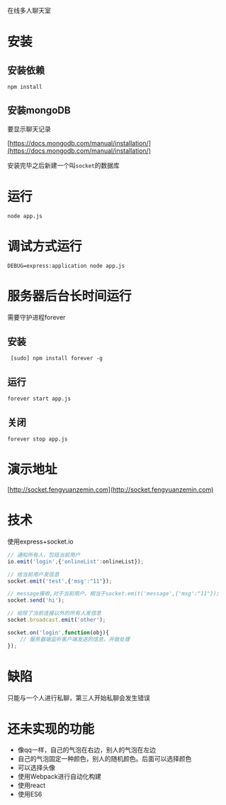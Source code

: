 在线多人聊天室

# 安装
## 安装依赖
	npm install

## 安装mongoDB
要显示聊天记录

[https://docs.mongodb.com/manual/installation/](https://docs.mongodb.com/manual/installation/)

安装完毕之后新建一个叫`socket`的数据库

# 运行
	node app.js

# 调试方式运行
	DEBUG=express:application node app.js

# 服务器后台长时间运行
需要守护进程forever

## 安装
	 [sudo] npm install forever -g
## 运行
	forever start app.js
## 关闭
	forever stop app.js

# 演示地址
[http://socket.fengyuanzemin.com](http://socket.fengyuanzemin.com)

# 技术

使用express+socket.io

```js
// 通知所有人，包括当前用户
io.emit('login',{'onlineList':onlineList});

// 给当前用户发信息
socket.emit('test',{'msg':"11"});

// message接收,对于当前用户，相当于socket.emit('message',{'msg':"11"});
socket.send('hi');

// 给除了当前连接以外的所有人发信息
socket.broadcast.emit('other');

socket.on('login',function(obj){
    // 服务器端监听客户端发送的信息，并做处理
});
```

# 缺陷

只能与一个人进行私聊，第三人开始私聊会发生错误


# 还未实现的功能

* 像qq一样，自己的气泡在右边，别人的气泡在左边
* 自己的气泡固定一种颜色，别人的随机颜色。后面可以选择颜色
* 可以选择头像
* 使用Webpack进行自动化构建
* 使用react
* 使用ES6